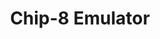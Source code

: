 ---
title: Chip-8 Emulator
developer: AfBu
image: Chip-8.jpg
link: https://github.com/AfBu/haxe-chip-8-emulator
windows: http://bit.ly/chip8emu
---